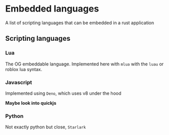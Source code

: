# Embedded languages

A list of scripting languages that can be embedded in a rust application

## Scripting languages

### Lua

The OG embeddable language. Implemented here with `mlua` with the `luau` or
roblox lua syntax.

### Javascript

Implemented using `Deno`, which uses v8 under the hood

**Maybe look into quickjs**

### Python

Not exactly python but close, `Starlark`
